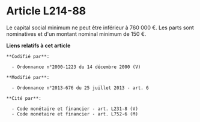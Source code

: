 # Article L214-88

Le capital social minimum ne peut être inférieur à 760 000 €. Les parts sont nominatives et d'un montant nominal minimum de
150 €.

**Liens relatifs à cet article**

	**Codifié par**:

	  - Ordonnance n°2000-1223 du 14 décembre 2000 (V)

	**Modifié par**:

	  - Ordonnance n°2013-676 du 25 juillet 2013 - art. 6

	**Cité par**:

	  - Code monétaire et financier - art. L231-8 (V)
	  - Code monétaire et financier - art. L752-6 (M)
